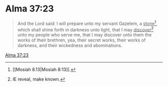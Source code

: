 # Alma 37:23

> And the Lord said: I will prepare unto my servant Gazelem, a <u>stone</u>[^a], which shall shine forth in darkness unto light, that I may <u>discover</u>[^b] unto my people who serve me, that I may discover unto them the works of their brethren, yea, their secret works, their works of darkness, and their wickedness and abominations.

[Alma 37:23](https://www.churchofjesuschrist.org/study/scriptures/bofm/alma/37?lang=eng&id=p23#p23)


[^a]: [[Mosiah 8.13|Mosiah 8:13]].  
[^b]: IE reveal, make known.  
